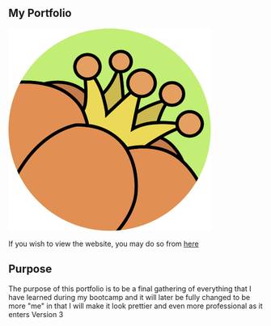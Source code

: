 ## My Portfolio

![Portfolio Website](./src/assets/images/logo.png)

If you wish to view the website, you may do so from [here](https://tzuzu.github.io/react-portfolio/)

## Purpose

The purpose of this portfolio is to be a final gathering of everything that I have learned during my bootcamp and it will later be fully changed to be more "me" in that I will make it look prettier and even more professional as it enters Version 3

